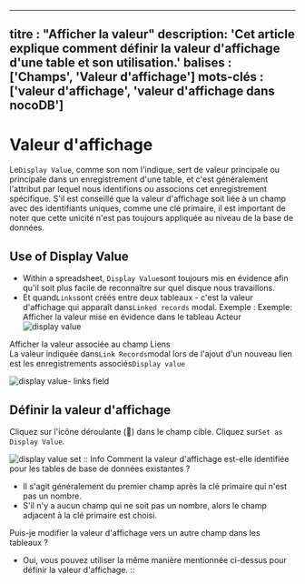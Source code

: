 ***
titre : "Afficher la valeur"
description: 'Cet article explique comment définir la valeur d'affichage d'une table et son utilisation.'
balises : \['Champs', 'Valeur d'affichage']
mots-clés : \['valeur d'affichage', 'valeur d'affichage dans nocoDB']
-------------------------------------------------------------------------------------------------------

# Valeur d'affichage

Le`Display Value`, comme son nom l'indique, sert de valeur principale ou principale dans un enregistrement d'une table, et c'est généralement l'attribut par lequel nous identifions ou associons cet enregistrement spécifique. S'il est conseillé que la valeur d'affichage soit liée à un champ avec des identifiants uniques, comme une clé primaire, il est important de noter que cette unicité n'est pas toujours appliquée au niveau de la base de données.

## Use of Display Value

* Within a spreadsheet, `Display Value`sont toujours mis en évidence afin qu'il soit plus facile de reconnaître sur quel disque nous travaillons.
* Et quand`Links`sont créés entre deux tableaux - c'est la valeur d'affichage qui apparaît dans`Linked records` modal.
Exemple :
Exemple:
Afficher la valeur mise en évidence dans le tableau Acteur![display value](/img/v2/fields/display-value.png)

Afficher la valeur associée au champ Liens\
La valeur indiquée dans`Link Records`modal lors de l'ajout d'un nouveau lien est les enregistrements associés`Display value`

![display value- links field](/img/v2/fields/display-value-in-linked-record.png)

## Définir la valeur d'affichage

Cliquez sur l'icône déroulante (🔽) dans le champ cible. Cliquez sur`Set as Display Value`.

![display value set](/img/v2/fields/set-as-display-value.png)
:: Info
Comment la valeur d'affichage est-elle identifiée pour les tables de base de données existantes ?

* Il s'agit généralement du premier champ après la clé primaire qui n'est pas un nombre.
* S'il n'y a aucun champ qui ne soit pas un nombre, alors le champ adjacent à la clé primaire est choisi.

Puis-je modifier la valeur d'affichage vers un autre champ dans les tableaux ?

* Oui, vous pouvez utiliser la même manière mentionnée ci-dessus pour définir la valeur d'affichage.
::
  

